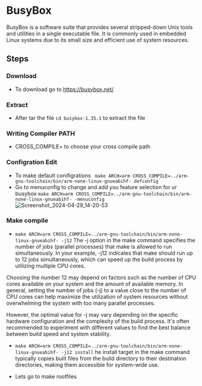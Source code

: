 # BusyBox

BusyBox is a software suite that provides several stripped-down Unix tools and utilities in a single executable file. It is commonly used in embedded Linux systems due to its small size and efficient use of system resources. 
## Steps

### Download
 -  To download go to https://busybox.net/ 
   
### Extract 
 -  After tar the file ``` cd busybox-1.35.1 ``` to extract the file
   
### Writing Compiler PATH
 -  CROSS_COMPILE= <PATH> to choose your cross compile path
   
### Configration Edit
 - To make default conifigrations ```  make ARCH=arm CROSS_COMPILE=../arm-gnu-toolchain/bin/arm-none-linux-gnueabihf- defconfig ``` 
 - Go to menuconfig to change and add you feature selection for ur busybox ``` make ARCH=arm CROSS_COMPILE=../arm-gnu-toolchain/bin/arm-none-linux-gnueabihf- -menuconfig ```
  ![Screenshot_2024-04-29_14-20-53](https://github.com/Rabie45/Embedded-Linux/assets/76526170/0e1ec03d-59c4-441b-b8fd-4269c76a3892)

### Make compile
 -  ``` make ARCH=arm CROSS_COMPILE=../arm-gnu-toolchain/bin/arm-none-linux-gnueabihf- -j12 ```  The -j option in the make command specifies the number of jobs (parallel processes) that make is allowed to run simultaneously. In your example, -j12 indicates that make should run up to 12 jobs simultaneously, which can speed up the build process by utilizing multiple CPU cores.

Choosing the number 12 may depend on factors such as the number of CPU cores available on your system and the amount of available memory. In general, setting the number of jobs (-j) to a value close to the number of CPU cores can help maximize the utilization of system resources without overwhelming the system with too many parallel processes.

However, the optimal value for -j may vary depending on the specific hardware configuration and the complexity of the build process. It's often recommended to experiment with different values to find the best balance between build speed and system stability.

 - ``` make ARCH=arm CROSS_COMPILE=../arm-gnu-toolchain/bin/arm-none-linux-gnueabihf- -j12 install ```
   he install target in the make command typically copies built files from the build directory to their destination directories, making them accessible for system-wide use.

 - Lets go to make rootfiles
